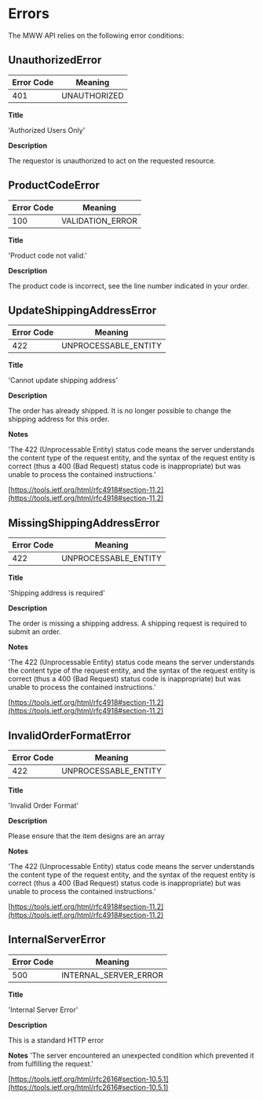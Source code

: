# Errors

The MWW API relies on the following error conditions:

## UnauthorizedError
Error Code | Meaning
---------- | -------
401 | UNAUTHORIZED

**Title**

'Authorized Users Only'

**Description**

The requestor is unauthorized to act on the requested resource.


## ProductCodeError
Error Code | Meaning
---------- | -------
100 | VALIDATION_ERROR

**Title**

'Product code not valid.'

**Description**

The product code is incorrect, see the line number indicated in your order.


## UpdateShippingAddressError
Error Code | Meaning
---------- | -------
422 | UNPROCESSABLE_ENTITY

**Title**

'Cannot update shipping address'

**Description** 

The order has already shipped. It is no longer possible to change the shipping address for this order.

**Notes** 

'The 422 (Unprocessable Entity) status code means the server understands the content type of the request entity, and the syntax of the request entity is correct (thus a 400 (Bad Request) status code is inappropriate) but was unable to process the contained instructions.'

[https://tools.ietf.org/html/rfc4918#section-11.2](https://tools.ietf.org/html/rfc4918#section-11.2)


## MissingShippingAddressError
Error Code | Meaning
---------- | -------
422 | UNPROCESSABLE_ENTITY

**Title**

'Shipping address is required'

**Description** 

The order is missing a shipping address. A shipping request is required to submit an order.

**Notes** 

'The 422 (Unprocessable Entity) status code means the server understands the content type of the request entity, and the syntax of the request entity is correct (thus a 400 (Bad Request) status code is inappropriate) but was unable to process the contained instructions.'

[https://tools.ietf.org/html/rfc4918#section-11.2](https://tools.ietf.org/html/rfc4918#section-11.2)


## InvalidOrderFormatError
Error Code | Meaning
---------- | -------
422 | UNPROCESSABLE_ENTITY

**Title**

'Invalid Order Format'

**Description** 

Please ensure that the item designs are an array

**Notes** 

'The 422 (Unprocessable Entity) status code means the server understands the content type of the request entity, and the syntax of the request entity is correct (thus a 400 (Bad Request) status code is inappropriate) but was unable to process the contained instructions.'

[https://tools.ietf.org/html/rfc4918#section-11.2](https://tools.ietf.org/html/rfc4918#section-11.2)


## InternalServerError
Error Code | Meaning
---------- | -------
500 | INTERNAL_SERVER_ERROR

**Title**

'Internal Server Error'

**Description**

This is a standard HTTP error

**Notes**
'The server encountered an unexpected condition which prevented it from fulfilling the request.'

[https://tools.ietf.org/html/rfc2616#section-10.5.1](https://tools.ietf.org/html/rfc2616#section-10.5.1)
